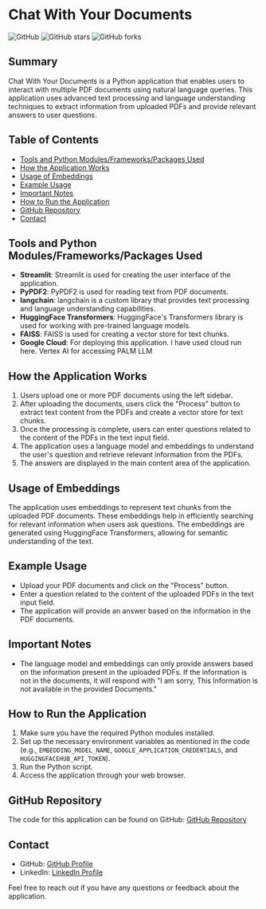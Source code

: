 # Chat With Your Documents

![GitHub](https://img.shields.io/github/license/naveen675/AI)
![GitHub stars](https://img.shields.io/github/stars/naveen675/AI)
![GitHub forks](https://img.shields.io/github/forks/naveen675/AI)

## Summary

Chat With Your Documents is a Python application that enables users to interact with multiple PDF documents using natural language queries. This application uses advanced text processing and language understanding techniques to extract information from uploaded PDFs and provide relevant answers to user questions.

## Table of Contents

- [Tools and Python Modules/Frameworks/Packages Used](#tools-and-python-modulesframeworkspackages-used)
- [How the Application Works](#how-the-application-works)
- [Usage of Embeddings](#usage-of-embeddings)
- [Example Usage](#example-usage)
- [Important Notes](#important-notes)
- [How to Run the Application](#how-to-run-the-application)
- [GitHub Repository](#github-repository)
- [Contact](#contact)

## Tools and Python Modules/Frameworks/Packages Used

- **Streamlit**: Streamlit is used for creating the user interface of the application.
- **PyPDF2**: PyPDF2 is used for reading text from PDF documents.
- **langchain**: langchain is a custom library that provides text processing and language understanding capabilities.
- **HuggingFace Transformers**: HuggingFace's Transformers library is used for working with pre-trained language models.
- **FAISS**: FAISS is used for creating a vector store for text chunks.
- **Google Cloud**: For deploying this application. I have used cloud run here. Vertex AI for accessing PALM LLM

## How the Application Works

1. Users upload one or more PDF documents using the left sidebar.
2. After uploading the documents, users click the "Process" button to extract text content from the PDFs and create a vector store for text chunks.
3. Once the processing is complete, users can enter questions related to the content of the PDFs in the text input field.
4. The application uses a language model and embeddings to understand the user's question and retrieve relevant information from the PDFs.
5. The answers are displayed in the main content area of the application.

## Usage of Embeddings

The application uses embeddings to represent text chunks from the uploaded PDF documents. These embeddings help in efficiently searching for relevant information when users ask questions. The embeddings are generated using HuggingFace Transformers, allowing for semantic understanding of the text.

## Example Usage

- Upload your PDF documents and click on the "Process" button.
- Enter a question related to the content of the uploaded PDFs in the text input field.
- The application will provide an answer based on the information in the PDF documents.

## Important Notes

- The language model and embeddings can only provide answers based on the information present in the uploaded PDFs. If the information is not in the documents, it will respond with "I am sorry, This Information is not available in the provided Documents."

## How to Run the Application

1. Make sure you have the required Python modules installed.
2. Set up the necessary environment variables as mentioned in the code (e.g., `EMBEDDING_MODEL_NAME`, `GOOGLE_APPLICATION_CREDENTIALS`, and `HUGGINGFACEHUB_API_TOKEN`).
3. Run the Python script.
4. Access the application through your web browser.

## GitHub Repository

The code for this application can be found on GitHub: [GitHub Repository](https://github.com/naveen675/AI/blob/main/langchain/Chat_With_your_Documents)

## Contact

- GitHub: [GitHub Profile](https://github.com/naveen675)
- LinkedIn: [LinkedIn Profile](www.linkedin.com/in/naveen675)

Feel free to reach out if you have any questions or feedback about the application.
